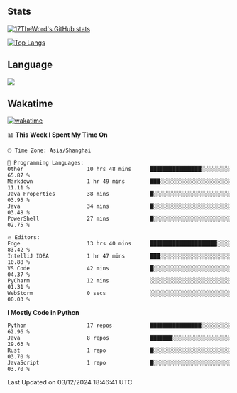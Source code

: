## Stats

[![17TheWord's GitHub stats](https://github-readme-stats.vercel.app/api?username=17TheWord&count_private=true&show_icons=true)](https://github.com/anuraghazra/github-readme-stats)

[![Top Langs](https://github-readme-stats.vercel.app/api/top-langs/?username=17TheWord&layout=compact&hide=html)](https://github.com/anuraghazra/github-readme-stats)

## Language

<img align="center" src="https://github-readme-stats-theword.vercel.app/api/wakatime?username=559772f0-9c03-4114-9e11-1b4b8b998e10&layout=compact&theme=dracula&hide_border=true">

## Wakatime

[![wakatime](https://wakatime.com/badge/user/559772f0-9c03-4114-9e11-1b4b8b998e10.svg)](https://wakatime.com/@559772f0-9c03-4114-9e11-1b4b8b998e10)

<!--START_SECTION:waka-->
📊 **This Week I Spent My Time On** 

```text
🕑︎ Time Zone: Asia/Shanghai

💬 Programming Languages: 
Other                    10 hrs 48 mins      ████████████████░░░░░░░░░   65.87 % 
Markdown                 1 hr 49 mins        ███░░░░░░░░░░░░░░░░░░░░░░   11.11 % 
Java Properties          38 mins             █░░░░░░░░░░░░░░░░░░░░░░░░   03.95 % 
Java                     34 mins             █░░░░░░░░░░░░░░░░░░░░░░░░   03.48 % 
PowerShell               27 mins             █░░░░░░░░░░░░░░░░░░░░░░░░   02.75 % 

🔥 Editors: 
Edge                     13 hrs 40 mins      █████████████████████░░░░   83.42 % 
IntelliJ IDEA            1 hr 47 mins        ███░░░░░░░░░░░░░░░░░░░░░░   10.88 % 
VS Code                  42 mins             █░░░░░░░░░░░░░░░░░░░░░░░░   04.37 % 
PyCharm                  12 mins             ░░░░░░░░░░░░░░░░░░░░░░░░░   01.31 % 
WebStorm                 0 secs              ░░░░░░░░░░░░░░░░░░░░░░░░░   00.03 % 
```

**I Mostly Code in Python** 

```text
Python                   17 repos            ████████████████░░░░░░░░░   62.96 % 
Java                     8 repos             ███████░░░░░░░░░░░░░░░░░░   29.63 % 
Rust                     1 repo              █░░░░░░░░░░░░░░░░░░░░░░░░   03.70 % 
JavaScript               1 repo              █░░░░░░░░░░░░░░░░░░░░░░░░   03.70 % 
```




 Last Updated on 03/12/2024 18:46:41 UTC
<!--END_SECTION:waka-->
